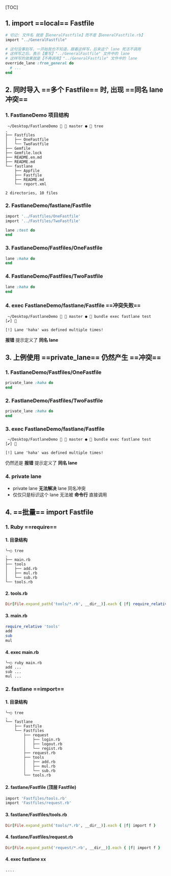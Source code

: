 [TOC]



## 1. import ==local== Fastfile

```ruby
# 切记: 文件名 就是【GeneralFastfile】而不是【GeneralFastfile.rb】
import "../GeneralFastfile"

# 这句没事别写，一开始我也不知道，跟着这样写，后来这个 lane 死活不调用
# 这样写之后，表示【重写】"../GeneralFastfile" 文件中的 lane
# 这样写的效果就是【不再调用】"../GeneralFastfile" 文件中的 lane
override_lane :from_general do
  # ...
end
```



## 2. 同时导入 ==多个 Fastfile== 时, 出现 ==同名 lane 冲突==

### 1. FastlaneDemo 项目结构

```
 ~/Desktop/FastlaneDemo   master ●  tree
.
├── Fastfiles
│   ├── OneFastfile
│   └── TwoFastfile
├── Gemfile
├── Gemfile.lock
├── README.en.md
├── README.md
└── fastlane
    ├── Appfile
    ├── Fastfile
    ├── README.md
    └── report.xml

2 directories, 10 files
```

### 2. FastlaneDemo/fastlane/Fastfile

```ruby
import '../Fastfiles/OneFastfile'
import '../Fastfiles/TwoFastfile'

lane :test do
end
```

### 3. FastlaneDemo/Fastfiles/OneFastfile

```ruby
lane :haha do
end
```

### 4. FastlaneDemo/Fastfiles/TwoFastfile

```ruby
lane :haha do
end
```

### 4. exec FastlaneDemo/fastlane/Fastfile ==冲突失败==

```
 ~/Desktop/FastlaneDemo   master ●  bundle exec fastlane test
[✔] 🚀

[!] Lane 'haha' was defined multiple times!
```

**报错** 提示定义了 **同名 lane**



## 3. 上例使用 ==private_lane== 仍然产生 ==冲突==

### 1. FastlaneDemo/Fastfiles/OneFastfile

```ruby
private_lane :haha do
end
```

### 2. FastlaneDemo/Fastfiles/TwoFastfile

```ruby
private_lane :haha do
end
```

### 3. exec FastlaneDemo/fastlane/Fastfile

```
 ~/Desktop/FastlaneDemo   master ●  bundle exec fastlane test
[✔] 🚀

[!] Lane 'haha' was defined multiple times!
```

仍然还是 **报错** 提示定义了 **同名 lane**

### 4. private lane 

- private lane **无法解决** lane 同名冲突
- 仅仅只是标识这个 lane 无法被 **命令行** 直接调用



## 4. ==批量== import Fastfile

### 1. Ruby ==require==

#### 1. 目录结构

```
╰─○ tree
.
├── main.rb
├── tools
│   ├── add.rb
│   ├── mul.rb
│   └── sub.rb
└── tools.rb
```

#### 2. tools.rb

```ruby
Dir[File.expand_path('tools/*.rb', __dir__)].each { |f| require_relative f }
```

#### 3. main.rb

```ruby
require_relative 'tools'
add
sub
mul
```

#### 4. exec main.rb

```
╰─○ ruby main.rb
add ...
sub ...
mul ...
```

### 2. fastlane ==import==

#### 1. 目录结构

```
╰─○ tree
.
└── fastlane
    ├── Fastfile
    └── Fastfiles
        ├── request
        │   ├── login.rb
        │   ├── logout.rb
        │   └── regist.rb
        ├── request.rb
        ├── tools
        │   ├── add.rb
        │   ├── mul.rb
        │   └── sub.rb
        └── tools.rb
```

#### 2. fastlane/Fastfile (顶层 Fastfile)

```ruby
import 'Fastfiles/tools.rb'
import 'Fastfiles/request.rb'
```

#### 3. fastlane/Fastfiles/tools.rb

```ruby
Dir[File.expand_path('tools/*.rb', __dir__)].each { |f| import f }
```

#### 4. fastlane/Fastfiles/request.rb

```ruby
Dir[File.expand_path('request/*.rb', __dir__)].each { |f| import f }
```

#### 4. exec fastlane xx

```
....
```





